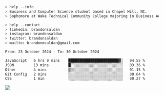 ````bash
> help --info
> Business and Computer Science student based in Chapel Hill, NC.
> Sophomore at Wake Technical Community College majoring in Business Administration.
````

````bash
> help --contact
> linkedin: brandonsaldan
> instagram: brandonsaldan
> twitter: brandonsaldan
> mailto: brandonmsaldan@gmail.com
````

<!--START_SECTION:waka-->

```txt
From: 23 October 2024 - To: 30 October 2024

JavaScript   6 hrs 9 mins    ███████████████████████▓░   94.55 %
JSON         13 mins         █░░░░░░░░░░░░░░░░░░░░░░░░   03.36 %
Other        4 mins          ▒░░░░░░░░░░░░░░░░░░░░░░░░   01.15 %
Git Config   2 mins          ░░░░░░░░░░░░░░░░░░░░░░░░░   00.64 %
CSS          1 min           ░░░░░░░░░░░░░░░░░░░░░░░░░   00.27 %
```

<!--END_SECTION:waka-->

![](https://komarev.com/ghpvc/?username=brandonsaldan&color=6A8AFF)
